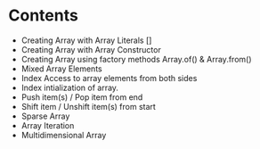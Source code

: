 # Contents

- Creating Array with Array Literals []
- Creating Array with Array Constructor
- Creating Array using factory methods Array.of() & Array.from()
- Mixed Array Elements
- Index Access to array elements from both sides
- Index intialization of array.
- Push item(s) / Pop item from end
- Shift item / Unshift item(s) from start
- Sparse Array
- Array Iteration
- Multidimensional Array